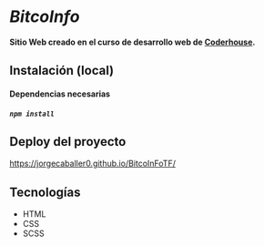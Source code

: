 # _BitcoInfo_

**Sitio Web creado en el curso de desarrollo web de [Coderhouse](https://www.coderhouse.com/).**

## Instalación (local)

#### Dependencias necesarias
##### `npm install`


## Deploy del proyecto
https://jorgecaballer0.github.io/BitcoInFoTF/

## Tecnologías

- HTML
- CSS
- SCSS
